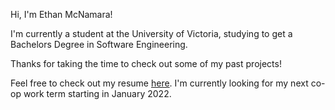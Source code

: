 Hi, I'm Ethan McNamara!

I'm currently a student at the University of Victoria, studying to get a Bachelors Degree in Software Engineering.

Thanks for taking the time to check out some of my past projects! 

Feel free to check out my resume [here](https://drive.google.com/file/d/17i0u2bsFNrO2w34wQ6eAKgkyNek9zSUp/view?usp=sharing). I'm currently looking for my next co-op work term starting in January 2022.
